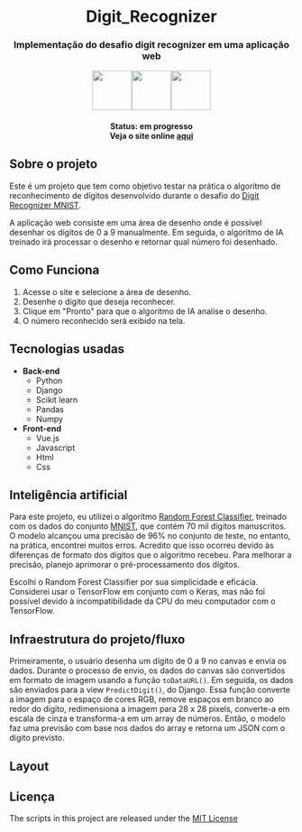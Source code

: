 <h1 align="center">Digit_Recognizer</h1>

<h3 align="center">Implementação do desafio digit recognizer em uma aplicação web</h3>

<div align="center">
  
<img width="70px" src="https://cdn.jsdelivr.net/gh/devicons/devicon/icons/python/python-original-wordmark.svg" /><img width="70px" src="https://cdn.jsdelivr.net/gh/devicons/devicon/icons/django/django-plain-wordmark.svg" /><img width="70px" src="https://cdn.jsdelivr.net/gh/devicons/devicon/icons/vuejs/vuejs-original-wordmark.svg" />
  
</div>       
               
<h4 align="center">Status: em progresso<br>Veja o site online <a href="https://digitrecognizer.up.railway.app/">aqui</a></h4>


## Sobre o projeto

Este é um projeto que tem como objetivo testar na prática o algoritmo de reconhecimento de dígitos desenvolvido durante o desafio do [Digit Recognizer MNIST](https://www.kaggle.com/c/digit-recognizer).

A aplicação web consiste em uma área de desenho onde é possível desenhar os dígitos de 0 a 9 manualmente. Em seguida, o algoritmo de IA treinado irá processar o desenho e retornar qual número foi desenhado.

## Como Funciona

1. Acesse o site e selecione a área de desenho.
2. Desenhe o dígito que deseja reconhecer.
3. Clique em "Pronto" para que o algoritmo de IA analise o desenho.
4. O número reconhecido será exibido na tela.

## Tecnologias usadas

- **Back-end**
   - Python
   - Django
   - Scikit learn
   - Pandas
   - Numpy
- **Front-end**
  - Vue.js
  - Javascript
  - Html
  - Css

## Inteligência artificial

Para este projeto, eu utilizei o algoritmo [Random Forest Classifier](https://scikit-learn.org/stable/modules/generated/sklearn.ensemble.RandomForestClassifier.html), treinado com os dados do conjunto [MNIST](http://yann.lecun.com/exdb/mnist/), que contém 70 mil dígitos manuscritos. O modelo alcançou uma precisão de 96% no conjunto de teste, no entanto, na prática, encontrei muitos erros. Acredito que isso ocorreu devido às diferenças de formato dos dígitos que o algoritmo recebeu. Para melhorar a precisão, planejo aprimorar o pré-processamento dos dígitos. 

Escolhi o Random Forest Classifier por sua simplicidade e eficácia. Considerei usar o TensorFlow em conjunto com o Keras, mas não foi possível devido à incompatibilidade da CPU do meu computador com o TensorFlow.

## Infraestrutura do projeto/fluxo

Primeiramente, o usuário desenha um dígito de 0 a 9 no canvas e envia os dados. Durante o processo de envio, os dados do canvas são convertidos em formato de imagem usando a função <code>toDataURL()</code>. Em seguida, os dados são enviados para a view <code>PredictDigit()</code>, do Django. Essa função converte a imagem para o espaço de cores RGB, remove espaços em branco ao redor do dígito, redimensiona a imagem para 28 x 28 pixels, converte-a em escala de cinza e transforma-a em um array de números. Então, o modelo faz uma previsão com base nos dados do array e retorna um JSON com o dígito previsto.

## Layout

## Licença

The scripts in this project are released under the [MIT License](./LICENSE.md) 
